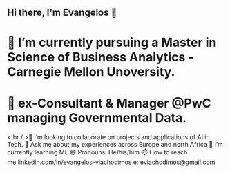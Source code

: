 ## Hi there, I'm Evangelos 👋

# 🔭 I’m currently pursuing a Master in Science of Business Analytics - Carnegie Mellon Unoversity.
# 🤖 ex-Consultant & Manager @PwC managing Governmental Data.
< br / >👯 I’m looking to collaborate on projects and applications of AI in Tech.
💬 Ask me about my experiences across Europe and north Africa
🌱 I’m currently learning ML
😄 Pronouns: He/his/him
📫 How to reach me:linkedin.com/in/evangelos-vlachodimos 
								 e: evlachodimos@gmail.com
<!--
**evan-vl/evan-vl** is a ✨ _special_ ✨ repository because its `README.md` (this file) appears on your GitHub profile.

Here are some ideas to get you started:

🔭 I’m currently pursuing a Master in Science of Business Analytics - Carnegie Mellon Unoversity.
🤖 ex-Consultant & Manager @PwC managing Governmental Data.
👯 I’m looking to collaborate on projects and applications of AI in Tech
💬 Ask me about my experiences across Europe and north Africa
📫 How to reach me: linkedin.com/in/evangelos-vlachodimos
🌱 I’m currently learning ML
😄 Pronouns: He/his/him
⚡ Fun fact: I enjoy astrophysics
